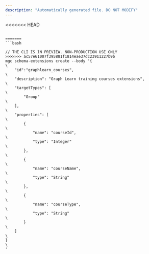 ```yaml
---
description: "Automatically generated file. DO NOT MODIFY"
---
```


<<<<<<< HEAD
```cli

=======
```bash

// THE CLI IS IN PREVIEW. NON-PRODUCTION USE ONLY
>>>>>>> ac57e61007f395881f1814eae37dc23911227b9b
mgc schema-extensions create --body '{\
    "id":"graphlearn_courses",\
    "description": "Graph Learn training courses extensions",\
    "targetTypes": [\
        "Group"\
    ],\
    "properties": [\
        {\
            "name": "courseId",\
            "type": "Integer"\
        },\
        {\
            "name": "courseName",\
            "type": "String"\
        },\
        {\
            "name": "courseType",\
            "type": "String"\
        }\
    ]\
}\
'

```